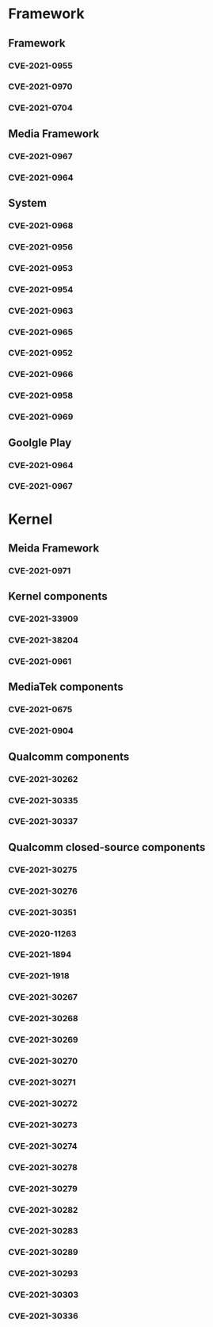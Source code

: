 # Framework

## Framework

### CVE-2021-0955

### CVE-2021-0970

### CVE-2021-0704

## Media Framework

### CVE-2021-0967

### CVE-2021-0964

## System

### CVE-2021-0968

### CVE-2021-0956

### CVE-2021-0953

### CVE-2021-0954

### CVE-2021-0963

### CVE-2021-0965

### CVE-2021-0952

### CVE-2021-0966

### CVE-2021-0958

### CVE-2021-0969

## Goolgle Play

### CVE-2021-0964

### CVE-2021-0967

# Kernel

## Meida Framework

### CVE-2021-0971

## Kernel components

### CVE-2021-33909

### CVE-2021-38204

### CVE-2021-0961

## MediaTek components

### CVE-2021-0675

### CVE-2021-0904


## Qualcomm components

### CVE-2021-30262

### CVE-2021-30335

### CVE-2021-30337

## Qualcomm closed-source components

### CVE-2021-30275

### CVE-2021-30276

### CVE-2021-30351

### CVE-2020-11263

### CVE-2021-1894

### CVE-2021-1918

### CVE-2021-30267

### CVE-2021-30268

### CVE-2021-30269

### CVE-2021-30270

### CVE-2021-30271

### CVE-2021-30272

### CVE-2021-30273

### CVE-2021-30274

### CVE-2021-30278

### CVE-2021-30279

### CVE-2021-30282

### CVE-2021-30283

### CVE-2021-30289

### CVE-2021-30293

### CVE-2021-30303

### CVE-2021-30336
